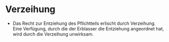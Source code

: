 # Verzeihung

- Das Recht zur Entziehung des Pflichtteils erlischt durch Verzeihung. Eine Verfügung, durch die der Erblasser die Entziehung angeordnet hat, wird durch die Verzeihung unwirksam.


